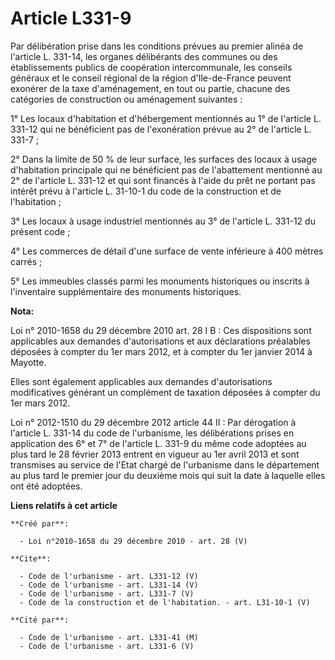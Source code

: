 # Article L331-9

Par délibération prise dans les conditions prévues au premier alinéa de l'article L. 331-14, les organes délibérants des
communes ou des établissements publics de coopération intercommunale, les conseils généraux et le conseil régional de la
région d'Ile-de-France peuvent exonérer de la taxe d'aménagement, en tout ou partie, chacune des catégories de construction
ou aménagement suivantes : 

1° Les locaux d'habitation et d'hébergement mentionnés au 1° de l'article L. 331-12 qui ne bénéficient pas de l'exonération
prévue au 2° de l'article L. 331-7 ; 

2° Dans la limite de 50 % de leur surface, les surfaces des locaux à usage d'habitation principale qui ne bénéficient pas de
l'abattement mentionné au 2° de l'article L. 331-12 et qui sont financés à l'aide du prêt ne portant pas intérêt prévu à
l'article L. 31-10-1 du code de la construction et de l'habitation ; 

3° Les locaux à usage industriel mentionnés au 3° de l'article L. 331-12 du présent code ; 

4° Les commerces de détail d'une surface de vente inférieure à 400 mètres carrés ; 

5° Les immeubles classés parmi les monuments historiques ou inscrits à l'inventaire supplémentaire des monuments historiques.

**Nota:**

Loi n° 2010-1658 du 29 décembre 2010 art. 28 I B : Ces dispositions sont applicables aux demandes d'autorisations et aux
déclarations préalables déposées à compter du 1er mars 2012, et à compter du 1er janvier 2014 à Mayotte. 

Elles sont également applicables aux demandes d'autorisations modificatives générant un complément de taxation déposées à
compter du 1er mars 2012. 

Loi n° 2012-1510 du 29 décembre 2012 article 44 II : Par dérogation à l'article L. 331-14 du code de l'urbanisme, les
délibérations prises en application des 6° et 7° de l'article L. 331-9 du même code adoptées au plus tard le 28 février 2013
entrent en vigueur au 1er avril 2013 et sont transmises au service de l'Etat chargé de l'urbanisme dans le département au
plus tard le premier jour du deuxième mois qui suit la date à laquelle elles ont été adoptées.

**Liens relatifs à cet article**

	**Créé par**:

	  - Loi n°2010-1658 du 29 décembre 2010 - art. 28 (V)

	**Cite**:

	  - Code de l'urbanisme - art. L331-12 (V)
	  - Code de l'urbanisme - art. L331-14 (V)
	  - Code de l'urbanisme - art. L331-7 (V)
	  - Code de la construction et de l'habitation. - art. L31-10-1 (V)

	**Cité par**:

	  - Code de l'urbanisme - art. L331-41 (M)
	  - Code de l'urbanisme - art. L331-6 (V)
